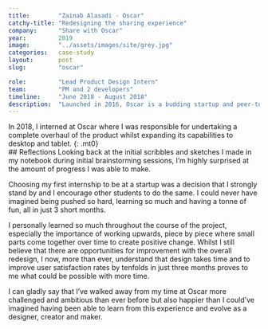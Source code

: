 ```yaml
---
title:        "Zainab Alasadi · Oscar"
catchy-title: "Redesigning the sharing experience"
company:      "Share with Oscar"
year:         2019
image:        "../assets/images/site/grey.jpg"
categories:   case-study
layout:       post
slug:         "oscar"

role:         "Lead Product Design Intern"
team:         "PM and 2 developers"
timeline:     "June 2018 - August 2018"
description:  "Launched in 2016, Oscar is a budding startup and peer-to-peer marketplace that connects drivers looking for parking spaces with property owners who have empty parking spaces to effectively support a sustainable future through co-living."
---
```


<div class="{{ site.site-case-margin }}" markdown="1">
In 2018, I interned at Oscar where I was responsible for undertaking a complete overhaul of the product whilst expanding its capabilities to desktop and tablet.
{: .mt0}
</div>

<div class="{{ site.site-case-margin }}" markdown="1">
## Reflections
Looking back at the initial scribbles and sketches I made in my notebook during initial brainstorming sessions, I’m highly surprised at the amount of progress I was able to make.

Choosing my first internship to be at a startup was a decision that I strongly stand by and I encourage other students to do the same. I could never have imagined being pushed so hard, learning so much and having a tonne of fun, all in just 3 short months.

I personally learned so much throughout the course of the project, especially the importance of working upwards, piece by piece where small parts come together over time to create positive change. Whilst I still believe that there are opportunities for improvement with the overall redesign, I now, more than ever, understand that design takes time and to improve user satisfaction rates by tenfolds in just three months proves to me what could be possible with more time.

I can gladly say that I’ve walked away from my time at Oscar more challenged and ambitious than ever before but also happier than I could’ve imagined having been able to learn from this experience and evolve as a designer, creator and maker.
</div>